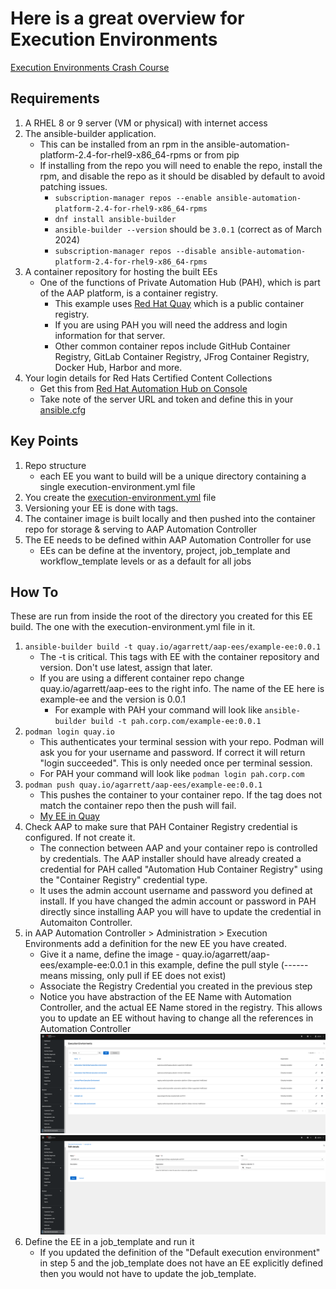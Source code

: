 # Here is a great overview for Execution Environments
[Execution Environments Crash Course](https://docs.autodotes.com/EE%20Crash%20Course/01_overview/)

## Requirements
1) A RHEL 8 or 9 server (VM or physical) with internet access
2) The ansible-builder application. 
    * This can be installed from an rpm in the ansible-automation-platform-2.4-for-rhel9-x86_64-rpms or from pip
    * If installing from the repo you will need to enable the repo, install the rpm, and disable the repo as it should be disabled by default to avoid patching issues.
      * ```subscription-manager repos --enable ansible-automation-platform-2.4-for-rhel9-x86_64-rpms```
      * ```dnf install ansible-builder```
      * ```ansible-builder --version``` should be ```3.0.1``` (correct as of March 2024)
      * ```subscription-manager repos --disable ansible-automation-platform-2.4-for-rhel9-x86_64-rpms```
3) A container repository for hosting the built EEs
    * One of the functions of Private Automation Hub (PAH), which is part of the AAP platform, is a container registry.
      * This example uses [Red Hat Quay](https://quay.io/) which is a public container registry.
      * If you are using PAH you will need the address and login information for that server.
      * Other common container repos include GitHub Container Registry, GitLab Container Registry, JFrog Container Registry, Docker Hub, Harbor and more.
5) Your login details for Red Hats Certified Content Collections
    * Get this from [Red Hat Automation Hub on Console](https://console.redhat.com/ansible/automation-hub/token)
    * Take note of the server URL and token and define this in your [ansible.cfg](./files/ansible.cfg)

## Key Points
1) Repo structure
    * each EE you want to build will be a unique directory containing a single execution-environment.yml file
2) You create the [execution-environment.yml](./execution-environment.yml) file
3) Versioning your EE is done with tags.
4) The container image is built locally and then pushed into the container repo for storage & serving to AAP Automation Controller
5) The EE needs to be defined within AAP Automation Controller for use
    * EEs can be define at the inventory, project, job_template and workflow_template levels or as a default for all jobs

## How To 
These are run from inside the root of the directory you created for this EE build. The one with the execution-environment.yml file in it.
1) ```ansible-builder build -t quay.io/agarrett/aap-ees/example-ee:0.0.1```
    * The -t is critical. This tags with EE with the container repository and version. Don't use latest, assign that later.
    * If you are using a different container repo change quay.io/agarrett/aap-ees to the right info. The name of the EE here is example-ee and the version is 0.0.1
      * For example with PAH your command will look like ```ansible-builder build -t pah.corp.com/example-ee:0.0.1```
2) ```podman login quay.io```
    * This authenticates your terminal session with your repo. Podman will ask you for your username and password. If correct it will return "login succeeded". This is only needed once per terminal session.
    * For PAH your command will look like ```podman login pah.corp.com```
3) ```podman push quay.io/agarrett/aap-ees/example-ee:0.0.1```
    * This pushes the container to your container repo. If the tag does not match the container repo then the push will fail.
    * [My EE in Quay](https://quay.io/repository/agarrett/aap-ees/example-ee?tab=tags)
4) Check AAP to make sure that PAH Container Registry credential is configured. If not create it.
    * The connection between AAP and your container repo is controlled by credentials. The AAP installer should have already created a credential for PAH called "Automation Hub Container Registry" using the "Container Registry" credential type.
    * It uses the admin account username and password you defined at install. If you have changed the admin account or password in PAH directly since installing AAP you will have to update the credential in Automaiton Controller.
5) in AAP Automation Controller > Administration > Execution Environments add a definition for the new EE you have created.
    * Give it a name, define the image - quay.io/agarrett/aap-ees/example-ee:0.0.1 in this example, define the pull style (------ means missing, only pull if EE does not exist)
    * Associate the Registry Credential you created in the previous step
    * Notice you have abstraction of the EE Name with Automation Controller, and the actual EE Name stored in the registry. This allows you to update an EE without having to change all the references in Automation Controller
![Automation Controller EE definitions](./images/automation_controller_ee_definitions.png)
![Automation Controller EE example-ee:0.0.1 definition](./images/automation_controller_example-ee_definition.png)
6) Define the EE in a job_template and run it
    * If you updated the definition of the "Default execution environment" in step 5 and the job_template does not have an EE explicitly defined then you would not have to update the job_template.